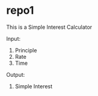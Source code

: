 # repo1

This is a Simple Interest Calculator

Input: 
  1. Principle
  2. Rate
  3. Time


Output:
  1. Simple Interest
